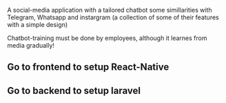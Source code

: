 A social-media application with a tailored chatbot
some simillarities with Telegram, Whatsapp and instargram (a collection of some of their features with a simple design)

Chatbot-training must be done by employees, although it learnes from media gradually!
## Go to frontend to setup React-Native

## Go to backend to setup laravel
